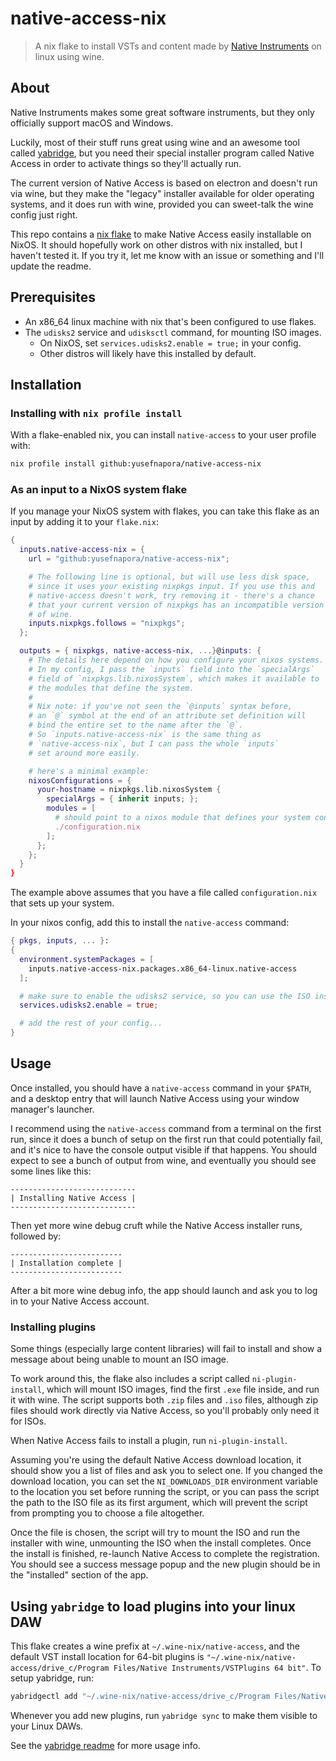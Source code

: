 # native-access-nix

> A nix flake to install VSTs and content made by [Native Instruments](https://native-instruments.com) on linux using wine.

## About

Native Instruments makes some great software instruments, but they only officially support macOS and Windows.

Luckily, most of their stuff runs great using wine and an awesome tool called [yabridge](https://github.com/robbert-vdh/yabridge),
but you need their special installer program called Native Access in order to activate things so they'll actually run.

The current version of Native Access is based on electron and doesn't run via wine, but they make the "legacy" installer available for older operating systems, and it does run with wine, provided you can sweet-talk the wine config just right.

This repo contains a [nix flake](https://nixos.wiki/wiki/Flakes) to make Native Access easily installable on NixOS. It should hopefully work on other distros with nix installed, but I haven't tested it. If you try it, let me know with an issue or something and I'll update the readme.

## Prerequisites

- An x86_64 linux machine with nix that's been configured to use flakes.
- The `udisks2` service and `udisksctl` command, for mounting ISO images. 
  - On NixOS, set `services.udisks2.enable = true;` in your config.
  - Other distros will likely have this installed by default.

## Installation

### Installing with `nix profile install`

With a flake-enabled nix, you can install `native-access` to your user profile with:

```bash
nix profile install github:yusefnapora/native-access-nix
```

### As an input to a NixOS system flake

If you manage your NixOS system with flakes, you can take this flake as an input by adding it to your `flake.nix`:


```nix
{
  inputs.native-access-nix = {
    url = "github:yusefnapora/native-access-nix";

    # The following line is optional, but will use less disk space,
    # since it uses your existing nixpkgs input. If you use this and
    # native-access doesn't work, try removing it - there's a chance
    # that your current version of nixpkgs has an incompatible version
    # of wine.
    inputs.nixpkgs.follows = "nixpkgs";
  };

  outputs = { nixpkgs, native-access-nix, ...}@inputs: {
    # The details here depend on how you configure your nixos systems.
    # In my config, I pass the `inputs` field into the `specialArgs`
    # field of `nixpkgs.lib.nixosSystem`, which makes it available to
    # the modules that define the system.
    #
    # Nix note: if you've not seen the `@inputs` syntax before,
    # an `@` symbol at the end of an attribute set definition will
    # bind the entire set to the name after the `@`.
    # So `inputs.native-access-nix` is the same thing as
    # `native-access-nix`, but I can pass the whole `inputs`
    # set around more easily.

    # here's a minimal example:
    nixosConfigurations = { 
      your-hostname = nixpkgs.lib.nixosSystem {
        specialArgs = { inherit inputs; };
        modules = [
          # should point to a nixos module that defines your system config
          ./configuration.nix
        ];
      };
    };
  }
}
```

The example above assumes that you have a file called `configuration.nix` that sets up your system.

In your nixos config, add this to install the `native-access` command:

```nix
{ pkgs, inputs, ... }:
{
  environment.systemPackages = [ 
    inputs.native-access-nix.packages.x86_64-linux.native-access
  ];

  # make sure to enable the udisks2 service, so you can use the ISO install script:
  services.udisks2.enable = true;

  # add the rest of your config...
}
```

## Usage

Once installed, you should have a `native-access` command in your `$PATH`, and a desktop entry that will launch Native Access using your window manager's launcher.

I recommend using the `native-access` command from a terminal on the first run, since it does a bunch of setup on the first run that could potentially fail, and it's nice to have the console output visible if that happens. You should expect to see a bunch of output from wine, and eventually you should see some lines like this:

```
----------------------------
| Installing Native Access |
----------------------------
```

Then yet more wine debug cruft while the Native Access installer runs, followed by:

```
-------------------------
| Installation complete |
-------------------------
```

After a bit more wine debug info, the app should launch and ask you to log in to your Native Access account.

### Installing plugins

Some things (especially large content libraries) will fail to install and show a message about being unable to mount an ISO image.

To work around this, the flake also includes a script called `ni-plugin-install`, which will mount ISO images, find the first `.exe` file inside, and run it with wine. The script supports both `.zip` files and `.iso` files, although zip files should work directly via Native Access, so you'll probably only need it for ISOs.

When Native Access fails to install a plugin, run `ni-plugin-install`. 

Assuming you're using the default Native Access download location, it should show you a list of files and ask you to select one. If you changed the download location, you can set the `NI_DOWNLOADS_DIR` environment variable to the location you set before running the script, or you can pass the script the path to the ISO file as its first argument, which will prevent the script from prompting you to choose a file altogether.

Once the file is chosen, the script will try to mount the ISO and run the installer with wine, unmounting the ISO when the install completes. Once the install is finished, re-launch Native Access to complete the registration. You should see a success message popup and the new plugin should be in the "installed" section of the app.

## Using `yabridge` to load plugins into your linux DAW

This flake creates a wine prefix at `~/.wine-nix/native-access`, and the default VST install location for 64-bit plugins is `"~/.wine-nix/native-access/drive_c/Program Files/Native Instruments/VSTPlugins 64 bit"`. To setup yabridge, run:

```bash
yabridgectl add "~/.wine-nix/native-access/drive_c/Program Files/Native Instruments/VSTPlugins 64 bit"
```

Whenever you add new plugins, run `yabridge sync` to make them visible to your Linux DAWs.

See the [yabridge readme](https://github.com/robbert-vdh/yabridge) for more usage info.

